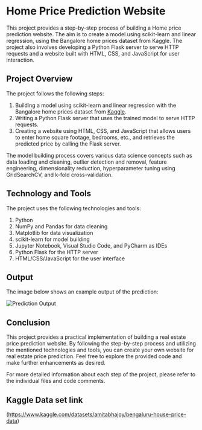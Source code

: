 # Home Price Prediction Website

This project provides a step-by-step process of building a Home price prediction website. The aim is to create a model using scikit-learn and linear regression, using the Bangalore home prices dataset from Kaggle. The project also involves developing a Python Flask server to serve HTTP requests and a website built with HTML, CSS, and JavaScript for user interaction.

## Project Overview

The project follows the following steps:

1. Building a model using scikit-learn and linear regression with the Bangalore home prices dataset from [Kaggle](https://www.kaggle.com/datasets/amitabhajoy/bengaluru-house-price-data).
2. Writing a Python Flask server that uses the trained model to serve HTTP requests.
3. Creating a website using HTML, CSS, and JavaScript that allows users to enter home square footage, bedrooms, etc., and retrieves the predicted price by calling the Flask server.

The model building process covers various data science concepts such as data loading and cleaning, outlier detection and removal, feature engineering, dimensionality reduction, hyperparameter tuning using GridSearchCV, and k-fold cross-validation.

## Technology and Tools

The project uses the following technologies and tools:

1. Python
2. NumPy and Pandas for data cleaning
3. Matplotlib for data visualization
4. scikit-learn for model building
5. Jupyter Notebook, Visual Studio Code, and PyCharm as IDEs
6. Python Flask for the HTTP server
7. HTML/CSS/JavaScript for the user interface

## Output

The image below shows an example output of the prediction:

![Prediction Output](https://github.com/sdrahmath/Home-Price-Prediction/assets/107697922/c3993d78-6dd1-4f35-b25f-332063a7f75f)


## Conclusion

This project provides a practical implementation of building a real estate price prediction website. By following the step-by-step process and utilizing the mentioned technologies and tools, you can create your own website for real estate price prediction. Feel free to explore the provided code and make further enhancements as desired.

For more detailed information about each step of the project, please refer to the individual files and code comments.


## Kaggle Data set link
(https://www.kaggle.com/datasets/amitabhajoy/bengaluru-house-price-data)
